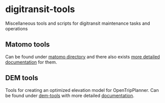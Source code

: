 # digitransit-tools
Miscellaneous tools and scripts for digitransit maintenance tasks and operations

## Matomo tools

Can be found under [matomo directory](matomo/) and there also exists [more detailed documentation](matomo/README.md) for them. 

## DEM tools

Tools for creating an optimized elevation model for OpenTripPlanner. Can be found under [dem-tools](dem-tools/) with more detailed [documentation](dem-tools/README.md). 